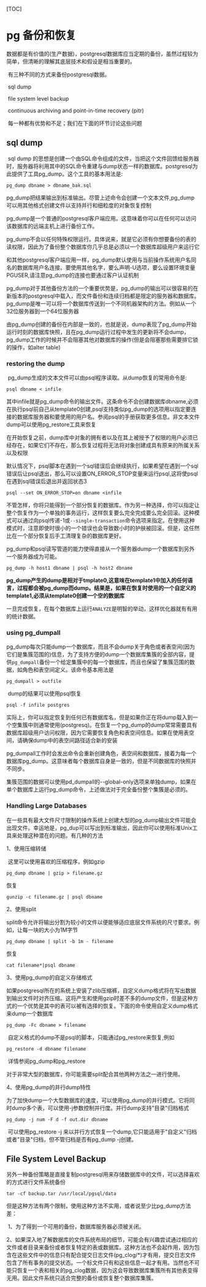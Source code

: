 [TOC]

# pg 备份和恢复

​	数据都是有价值的(生产数据)，postgresql数据库应当定期的备份，虽然过程较为简单，但清晰的理解其底层技术和假设是相当重要的。

​	有三种不同的方式来备份postgresql数据。

​	sql dump

​	file system level backup

​	continuous archiving and point-in-time recovery (pitr)

​	每一种都有优势和不足；我们在下面的环节讨论这些问题

## sql dump

​	sql dump 的思想是创建一个由SQL命令组成的文件，当把这个文件回馈给服务器时，服务器将利用其中的SQL命令重建与dump状态一样的数据库。postgresql为此提供了工具pg_dump。这个工具的基本用法是:

```
pg_dump dbname > dbname_bak.sql
```

​	pg_dump把结果输出到标准输出。尽管上述命令会创建一个文本文件,pg_dump可以用其他格式创建文件以支持并行和细粒度的对象恢复控制

​	pg_dump是一个普通的postgresql客户端应用。这意味着你可以在任何可以访问该数据库的远端主机上进行备份工作。

​	pg_dump不会以任何特殊权限运行。具体说来，就是它必须有你想要备份的表的读权限，因此为了备份整个数据库你几乎总是必须以一个数据库超级用户来运行它

​	和其他postgresql客户端应用一样，pg_dump默认使用与当前操作系统用户名同名的数据库用户名连接。要使用其他名字，要么声明-U选项，要么设置环境变量PGUSER,请注意pg_dump的连接也要通过客户认证机制

​	pg_dump对于其他备份方法的一个重要优势是，pg_dump的输出可以很容易的在新版本的postgresql中载入，而文件备份和连续归档都是限定的服务器和数据库。pg_dump是唯一可以将一个数据库传送到一个不同机器架构的方法。例如从一个32位服务器到一个64位服务器

​	由pg_dump创建的备份在内部是一致的，也就是说，dump表现了pg_dump开始运行时刻的数据库快照，且在pg_dump运行过程中发生的更新将不会dump，pg_dump工作的时候并不会阻塞其他对数据库的操作(但是会阻塞那些需要排它锁的操作，如alter table)	

### restoring the dump

​	pg_dump生成的文本文件可以由psql程序读取。从dump恢复的常用命令是:

```
psql dbname < infile
```

​	其中infile就是pg_dump命令的输出文件。这条命令不会创建数据库dbname,必须在执行psql前自己从template0创建,psql支持类似pg_dump的选项用以指定要连接的数据库服务器和要使用的用户名。参阅psql的手册获取更多信息。非文本文件dump可以使用pg_restore工具来恢复

​	在开始恢复之前，dump库中对象的拥有者以及在其上被授予了权限的用户必须已经存在，如果它们不存在，那么恢复过程将无法将对象创建成具有原来的所属关系以及权限

​	默认情况下，psql脚本在遇到一个sql错误后会继续执行，如果希望在遇到一个sql错误后让psql退出，那么可以设置ON_ERROR_STOP变量来运行psql,这将使psql在遇到sql错误后退出并返回状态3

```
psql --set ON_ERROR_STOP=on dbname <infile
```

​	不管怎样，你将只能得到一个部分恢复的数据库。作为另一种选择，你可以指定让整个恢复作为一个单独的事务运行，这样恢复要么完全完成要么完全回滚。这种模式可以通过向psql传递-1或`--single-transaction`命令选项来指定。在使用这种模式时，注意即使时很小的一个错误也会导致数小时的护肤被回滚。但是，这任然比在一个部分恢复后手工清理复杂的数据库更好。

​	pg_dump和psql读写管道的能力使得直接从一个服务器dump一个数据库到另外一个服务器成为可能。

```
pg_dump -h host1 dbname | psql -h host2 dbname
```

**pg_dump产生的dump是相对于tmplate0,这意味在template1中加入的任何语言，过程都会被pg_dump而dump。结果是，如果在恢复时使用的一个自定义的template1,必须从template0创建一个空的数据库**

​	一旦完成恢复，在每个数据库上运行`ANALYZE`是明智的举动，这样优化器就有有用的统计数据。

### using pg_dumpall

​	pg_dump每次只能dump一个数据库，而且不会dump关于角色或者表空间(因为它们是集簇范围的)信息，为了支持方便的dump一个数据库集簇的全部内容，提供`pg_dumpall`备份一个给定集簇中的每一个数据库，而且也保留了集簇范围的数据，如角色和表空间定义。该命令基本用法是

```
pg_dumpall > outfile
```

​	dump的结果可以使用psql恢复

```
psql -f infile postgres
```

​	实际上，你可以指定恢复到任何已有数据库名，但是如果你正在将dump载入到一个空集簇中则通常使用(postgresq)。在恢复一个pg_dump的dump常常需要具有数据库超级用户访问权限，因为它需要恢复角色和表空间信息。如果在使用表空间，请确保dump中的表空间路径适合新的安装

​	pg_dumpall工作时会发出命令会重新创建角色，表空间和数据库，接着为每一个数据库pg_dump。这意味者每个数据库自身是一致的，但是不同数据库的快照并不同步。

​	集簇范围的数据可以使用pd_dumpall的--global-only选项来单独dump，如果在单个数据库上运行pg_dump命令，上述做法对于完全备份整个集簇是必须的。



### Handling Large Databases

​	在一些具有最大文件尺寸限制的操作系统上创建大型的pg_dump输出文件可能会出现文件。幸运地是，pg_dup可以写出到标准输出，因此你可以使用标准Unix工具来处理这种潜在的问题。有几种的方法

1、使用压缩转储

​	这里可以使用喜欢的压缩程序，例如gzip

```
pg_dump dbname | gzip > filename.gz
```

恢复

```
gunzip -c filename.gz | psql dbname
```

2、使用split

​	split命令允许将输出分割为较小的文件以便能够适应底层文件系统的尺寸要求。例如，让每一块的大小为1M字节

```
pg_dump dbname | split -b 1m - filename
```

恢复

```
cat filename*|psql dbname
```

3、使用pg_dump的自定义存储格式

​	如果postgresql所在的系统上安装了zlib压缩裤，自定义dump格式将在写出数据到输出文件时对齐压缩。这将产生和使用gzip时差不多的dump文件，但是这种方式的一个优势是其中的表可以被有选择的恢复。下面的命令使用自定义dump格式来dump一个数据库

```
pg_dump -Fc dbname > filename
```

​	自定义格式的dump不是psql的脚本，只能通过pg_restore来恢复,例如

```
pg_restore -d dbname filename
```

​	详情参阅pg_dump和pg_restore

​	对于非常大型的数据库，你可能需要split配合其他两种方法之一进行使用。

4、使用pg_dump的并行dump特性

​	为了加快dump一个大型数据库的速度，可以使用pg_dump的并行模式。它将同时dump多个表，可以使用-j参数控制并行度。并行dump支持"目录"归档格式

```
pg_dump -j num -F d -f out.dir dbname
```

​	可以使用pg_restore -j 来以并行方式恢复一个dump,它只能适用于"自定义"归档或者"目录"归档，但不管归档是否有pg_dump -j创建。



## File System Level Backup

​	另外一种备份策略是直接复制postgresql用来存储数据库中的文件，可以选择喜欢的方式进行文件系统备份

```
tar -cf backup.tar /usr/local/pgsql/data
```

​	但是这种方法有两个限制，使用这种方法不实用，或者说至少比pg_dump方法差：

​	1、为了得到一个可用的备份，数据库服务器必须被关闭。

​	2、如果深入地了解数据库的文件系统布局的细节，可能会有兴趣尝试通过相应的文件或者目录来备份或者恢复特定的表或数据库。这种方法也不会起作用，因为包含在这些文件中的信息只有配合提交日志文件(pg_clog/*)才有用，提交日志文件包含了所有事务的提交状态。一个标文件只有和这些信息一起才有用。当然也不可能只恢复一个表和相关的pg_clog数据，因为这会导致数据库集簇所有其他表变得无用。因此文件系统只适合完整的备份或恢复整个数据库集簇。







